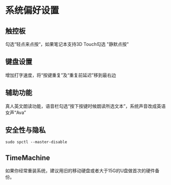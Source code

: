 # 系统偏好设置

## 

## 触控板

勾选“轻点来点按“，如果笔记本支持3D Touch勾选 "静默点按"

## 键盘设置

增加打字速度，将“按键重复”及“重复前延迟”移到最右边

## 辅助功能

真人英文朗读功能，语音栏勾选“按下按键时候朗读所选文本”，系统声音改成英语女声“Ava”

## 安全性与隐私

```
sudo spctl --master-disable
```

## TimeMachine

如果你经常重装系统，建议用旧的移动硬盘或者大于15G的U盘做首次的硬件备份。

